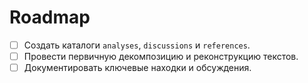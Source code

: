 # Roadmap

- [ ] Создать каталоги `analyses`, `discussions` и `references`.
- [ ] Провести первичную декомпозицию и реконструкцию текстов.
- [ ] Документировать ключевые находки и обсуждения.
